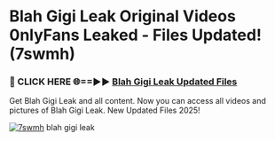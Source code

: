 # Blah Gigi Leak Original Videos 0nlyFans Leaked - Files Updated! (7swmh)

<h3>🔴 CLICK HERE 🌐==►► <a href="https://tinyurl.com/2wckxsce" rel="nofollow">Blah Gigi Leak Updated Files</a></h3>

Get Blah Gigi Leak and all content. Now you can access all videos and pictures of Blah Gigi Leak. New Updated Files 2025!

[![7swmh](https://i.imgur.com/AFduVYN.gif)](https://tinyurl.com/2wckxsce)
blah gigi leak